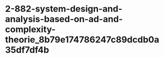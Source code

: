 # 2-882-system-design-and-analysis-based-on-ad-and-complexity-theorie_8b79e174786247c89dcdb0a35df7df4b